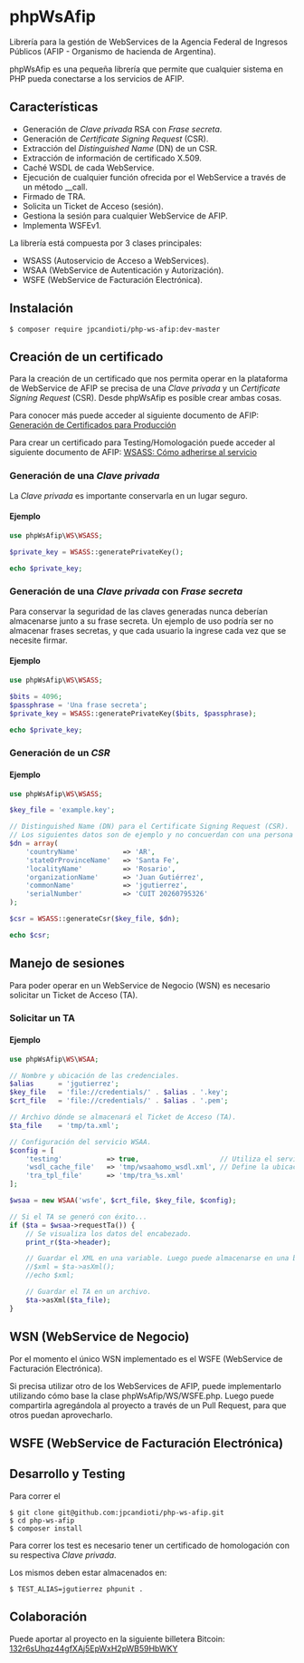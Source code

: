 # phpWsAfip

Librería para la gestión de WebServices de la Agencia Federal de Ingresos Públicos (AFIP - Organismo de hacienda de Argentina).

phpWsAfip es una pequeña librería que permite que cualquier sistema en PHP pueda conectarse a los servicios de AFIP.


## Características

- Generación de _Clave privada_ RSA con _Frase secreta_.
- Generación de _Certificate Signing Request_ (CSR).
- Extracción del _Distinguished Name_ (DN) de un CSR.
- Extracción de información de certificado X.509.
- Caché WSDL de cada WebService.
- Ejecución de cualquier función ofrecida por el WebService a través de un método \__call.
- Firmado de TRA.
- Solicita un Ticket de Acceso (sesión).
- Gestiona la sesión para cualquier WebService de AFIP.
- Implementa WSFEv1.


La librería está compuesta por 3 clases principales:
- WSASS (Autoservicio de Acceso a WebServices).
- WSAA (WebService de Autenticación y Autorización).
- WSFE (WebService de Facturación Electrónica).


## Instalación

~~~
$ composer require jpcandioti/php-ws-afip:dev-master
~~~


## Creación de un certificado

Para la creación de un certificado que nos permita operar en la plataforma de WebService de AFIP se precisa de una _Clave privada_ y un _Certificate Signing Request_ (CSR). Desde phpWsAfip es posible crear ambas cosas.

Para conocer más puede acceder al siguiente documento de AFIP: [Generación de Certificados para Producción]

Para crear un certificado para Testing/Homologación puede acceder al siguiente documento de AFIP: [WSASS: Cómo adherirse al servicio]

### Generación de una _Clave privada_

La _Clave privada_ es importante conservarla en un lugar seguro.

#### Ejemplo

~~~php
use phpWsAfip\WS\WSASS;

$private_key = WSASS::generatePrivateKey();

echo $private_key;
~~~

### Generación de una _Clave privada_ con _Frase secreta_

Para conservar la seguridad de las claves generadas nunca deberían almacenarse junto a su frase secreta. Un ejemplo de uso podría ser no almacenar frases secretas, y que cada usuario la ingrese cada vez que se necesite firmar.

#### Ejemplo

~~~php
use phpWsAfip\WS\WSASS;

$bits = 4096;
$passphrase = 'Una frase secreta';
$private_key = WSASS::generatePrivateKey($bits, $passphrase);

echo $private_key;
~~~

### Generación de un _CSR_

#### Ejemplo

~~~php
use phpWsAfip\WS\WSASS;

$key_file = 'example.key';

// Distinguished Name (DN) para el Certificate Signing Request (CSR).
// Los siguientes datos son de ejemplo y no concuerdan con una persona real.
$dn = array(
    'countryName'           => 'AR',
    'stateOrProvinceName'   => 'Santa Fe',
    'localityName'          => 'Rosario',
    'organizationName'      => 'Juan Gutiérrez',
    'commonName'            => 'jgutierrez',
    'serialNumber'          => 'CUIT 20260795326'
);

$csr = WSASS::generateCsr($key_file, $dn);

echo $csr;
~~~


## Manejo de sesiones

Para poder operar en un WebService de Negocio (WSN) es necesario solicitar un Ticket de Acceso (TA).

### Solicitar un TA

#### Ejemplo

~~~php
use phpWsAfip\WS\WSAA;

// Nombre y ubicación de las credenciales.
$alias      = 'jgutierrez';
$key_file   = 'file://credentials/' . $alias . '.key';
$crt_file   = 'file://credentials/' . $alias . '.pem';

// Archivo dónde se almacenará el Ticket de Acceso (TA).
$ta_file    = 'tmp/ta.xml';

// Configuración del servicio WSAA.
$config = [
    'testing'           => true,                    // Utiliza el servicio de homologación.
    'wsdl_cache_file'   => 'tmp/wsaahomo_wsdl.xml', // Define la ubicación del caché WSDL.
    'tra_tpl_file'      => 'tmp/tra_%s.xml'
];

$wsaa = new WSAA('wsfe', $crt_file, $key_file, $config);

// Si el TA se generó con éxito...
if ($ta = $wsaa->requestTa()) {
    // Se visualiza los datos del encabezado.
    print_r($ta->header);

    // Guardar el XML en una variable. Luego puede almacenarse en una base de datos.
    //$xml = $ta->asXml();
    //echo $xml;

    // Guardar el TA en un archivo.
    $ta->asXml($ta_file);
}
~~~


## WSN (WebService de Negocio)

Por el momento el único WSN implementado es el WSFE (WebService de Facturación Electrónica).

Si precisa utilizar otro de los WebServices de AFIP, puede implementarlo utilizando cómo base la clase phpWsAfip/WS/WSFE.php. Luego puede compartirla agregándola al proyecto a través de un Pull Request, para que otros puedan aprovecharlo.

## WSFE (WebService de Facturación Electrónica)


## Desarrollo y Testing

Para correr el 

~~~
$ git clone git@github.com:jpcandioti/php-ws-afip.git
$ cd php-ws-afip
$ composer install 
~~~

Para correr los test es necesario tener un certificado de homologación con su respectiva _Clave privada_.

Los mismos deben estar almacenados en:

    

~~~
$ TEST_ALIAS=jgutierrez phpunit .
~~~

## Colaboración

Puede aportar al proyecto en la siguiente billetera Bitcoin: [132r6sUhqz44gfXAj5EpWxH2pWB59HbWKY]


[Generación de Certificados para Producción]: https://afip.gob.ar/ws/WSAA/WSAA.ObtenerCertificado.pdf
[WSASS: Cómo adherirse al servicio]: https://afip.gob.ar/ws/WSASS/WSASS_como_adherirse.pdf
[132r6sUhqz44gfXAj5EpWxH2pWB59HbWKY]: bitcoin:132r6sUhqz44gfXAj5EpWxH2pWB59HbWKY
